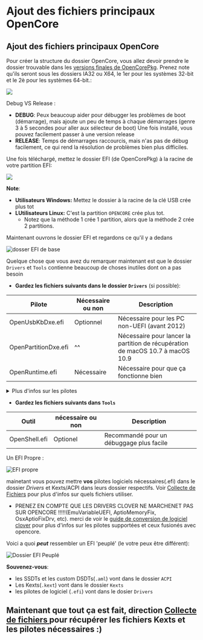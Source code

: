 # Ajout des fichiers principaux OpenCore

## Ajout des fichiers principaux OpenCore

Pour créer la structure du dossier OpenCore, vous allez devoir prendre le dossier trouvable dans les [versions finales de OpenCorePkg](https://github.com/acidanthera/OpenCorePkg/releases/). Prenez note qu'ils seront sous les dossiers IA32 ou X64, le 1er pour les systèmes 32-bit et le 2è pour les systèmes 64-bit.:

![](https://dortania.github.io/OpenCore-Install-Guide/assets/img/ia32-x64.aa5dccd9.png)

Debug VS Release :

* **DEBUG**: Peux beaucoup aider pour débugger les problèmes de boot (démarrage), mais ajoute un peu de temps à chaque démarrages (genre 3 à 5 secondes pour aller aux sélecteur de boot) Une fois installé, vous pouvez facilement passer à une version release
* **RELEASE**: Temps de démarrages raccourcis, mais n'as pas de débug facilement, ce qui rend la résolution de problèmes bien plus difficiles.

Une fois téléchargé, mettez le dossier EFI (de OpenCorePkg) à la racine de votre partition EFI:

![](https://dortania.github.io/OpenCore-Install-Guide/assets/img/efi-moved.87262fda.png)

**Note**:

* **Utilisateurs Windows:** Mettez le dossier à la racine de la clé USB crée plus tot
* **LUtilisateurs Linux:** C'est la partition `OPENCORE` crée plus tot.
  * Notez que la méthode 1 crée 1 partition, alors que la méthode 2 crée 2 partitions.

Maintenant ouvrons le dossier EFI et regardons ce qu'il y a dedans

![dosser EFI de base](https://dortania.github.io/OpenCore-Install-Guide/assets/img/base-efi.7500e22d.png)

Quelque chose que vous avez du remarquer maintenant est que le dossier `Drivers` et `Tools` contienne beaucoup de choses inutiles dont on a pas besoin

* **Gardez les fichiers suivants dans le dossier `Drivers`** (si possible):

| Pilote               | Nécessaire ou non | Description                                                                    |
| -------------------- | ----------------- | ------------------------------------------------------------------------------ |
| OpenUsbKbDxe.efi     | Optionnel         | Nécessaire pour les PC non-UEFI (avant 2012)                                   |
| OpenPartitionDxe.efi | ^^                | Nécessaire pour lancer la partition de récupération de macOS 10.7 à macOS 10.9 |
| OpenRuntime.efi      | Nécessaire        | Nécessaire pour que ça fonctionne bien                                         |

<details>

<summary>Plus d'infos sur les pilotes</summary>

* AudioDxe.efi
  * 0 rapport pour le support audio dans macOS
* CrScreenshotDxe.efi
  * Utilisé pour prendre des captures d'écrans sur les systèmes UEFI, mais on en a pas besoin
* HiiDatabase.efi
  * Utilisé pour réparer la prise en charge de l'interface graphique comme OpenShell.efi sur Sandy Bridge et les versions antérieures
  * Non nécrssaire pour démarrer
* NvmExpressDxe.efi
  * Utilisé pour Haswell et versions antérieures lorsqu'aucun pilote NVMe n'est intégré au micrologiciel
  * Ne pas utiliser SAUF si vous savez pertinemment ce que vous faites
* OpenCanopy.efi
  * L'interface graphique optionnelle d'OpenCore, on verra comment la configurer dans [l'après insallation](https://dortania.github.io/OpenCore-Post-Install/cosmetic/gui.html) donc retirez le pour le moment
* OpenHfsPlus.efi
  * Pilote HFSPlus opensource, assez lent, on vous recommande donc de ne pas l'utiliser à moins que vous savez ce que vous faites.
* OpenPartitionDxe.efi
  * Nécessaire pour lancer la partition de récupération de macOS 10.7 à macOS 10.9
    * Note: Utilisateurs d'OpenDuet (donc sans UEFI) auront ce pilote déjà intégré, donc pas besoin
* OpenUsbKbDxe.efi
  * Utilisé pour le sélecteur OpenCore sur **les anciens systèmes exécutant DuetPkg**, [non recommandé et très nuisible sur IvyBridge et plus récent](https://applelife.ru/threads/opencore-obsuzhdenie-i-ustanovka.2944066/page-176#post-856653)
* Ps2KeyboardDxe.efi + Ps2MouseDxe.efi
  * Assez bizarre si vous en avez besoin, ceux avez souris USB et clavier USB en ont pas besoin
  * Rappelez vous: PS2 ≠ USB
* UsbMouseDxe.efi
  * Un peu comme OpenUsbKbDxe, uniquement nécessaire sur les anciens systèmes utilisant DuetPkg
* XhciDxe.efi
  * utilisé pour Sandy Bridge et plus vieux quand aucun pilotes XHCI sont déjà inclus dans le logiciel
  * Uniquement nécessaire si vous utilisez une carte d'expension USB 3.0 dans une plus vielle machine

</details>

* **Gardez les fichiers suivants dans `Tools`**

| Outil         | nécessaire ou non | Description                              |
| ------------- | ----------------- | ---------------------------------------- |
| OpenShell.efi | Optionel          | Recommandé pour un débuggage plus facile |

Un EFI Propre :

![EFI propre](https://dortania.github.io/OpenCore-Install-Guide/assets/img/clean-efi.10fb2a26.png)

mainetant vous pouvez mettre **vos** pilotes logiciels nécessaires(.efi) dans le dossier _Drivers_ et Kexts/ACPI dans leurs dossier respectifs. Voir [Collecte de Fichiers](https://dortania.github.io/OpenCore-Install-Guide/ktext.html#firmware-drivers) pour plus d'infos sur quels fichiers utiliser.

* PRENEZ EN COMPTE QUE LES DRIVERS CLOVER NE MARCHENET PAS SUR OPENCORE !!!!!(EmuVariableUEFI, AptioMemoryFix, OsxAptioFixDrv, etc). merci de voir le [guide de conversion de logiciel clover](https://github.com/dortania/OpenCore-Install-Guide/blob/master/clover-conversion/clover-efi.md) pour plus d'infos sur les pilotes supportées et ceux fusionés avec opencore.

Voici a quoi _**peut**_ ressembler un EFI 'peuplé' (le votre peux être différent):

![Dossier EFI Peuplé](https://dortania.github.io/OpenCore-Install-Guide/assets/img/populated-efi.8d46cc52.png)

**Souvenez-vous**:

* les SSDTs et les custom DSDTs(`.aml`) vont dans le dossier `ACPI`
* Les Kexts(`.kext`) vont dans le dossier `Kexts`
* les pilotes de logiciel (`.efi`) vont dans le dosier `Drivers`

## Maintenant que tout ça est fait, direction [Collecte de fichiers ](https://dortania.github.io/OpenCore-Install-Guide/ktext.html#firmware-drivers)pour récupérer les fichiers Kexts et les pilotes nécessaires :)
